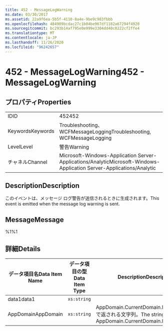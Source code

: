 ```yaml
---
title: 452 - MessageLogWarning
ms.date: 03/30/2017
ms.assetid: 22a9f6ea-5b5f-4110-8a4e-9be9c983fbbb
ms.openlocfilehash: 484909bcdac27c1b04be967df1182a67294f4920
ms.sourcegitcommit: bc293b14af795e0e999e3304dd40c0222cf2ffe4
ms.translationtype: MT
ms.contentlocale: ja-JP
ms.lasthandoff: 11/26/2020
ms.locfileid: "96242657"
---
```

# <a name="452---messagelogwarning"></a><span data-ttu-id="6e002-102">452 - MessageLogWarning</span><span class="sxs-lookup"><span data-stu-id="6e002-102">452 - MessageLogWarning</span></span>

## <a name="properties"></a><span data-ttu-id="6e002-103">プロパティ</span><span class="sxs-lookup"><span data-stu-id="6e002-103">Properties</span></span>  
  
|||  
|-|-|  
|<span data-ttu-id="6e002-104">ID</span><span class="sxs-lookup"><span data-stu-id="6e002-104">ID</span></span>|<span data-ttu-id="6e002-105">452</span><span class="sxs-lookup"><span data-stu-id="6e002-105">452</span></span>|  
|<span data-ttu-id="6e002-106">Keywords</span><span class="sxs-lookup"><span data-stu-id="6e002-106">Keywords</span></span>|<span data-ttu-id="6e002-107">Troubleshooting、WCFMessageLogging</span><span class="sxs-lookup"><span data-stu-id="6e002-107">Troubleshooting, WCFMessageLogging</span></span>|  
|<span data-ttu-id="6e002-108">Level</span><span class="sxs-lookup"><span data-stu-id="6e002-108">Level</span></span>|<span data-ttu-id="6e002-109">警告</span><span class="sxs-lookup"><span data-stu-id="6e002-109">Warning</span></span>|  
|<span data-ttu-id="6e002-110">チャネル</span><span class="sxs-lookup"><span data-stu-id="6e002-110">Channel</span></span>|<span data-ttu-id="6e002-111">Microsoft-Windows-Application Server-Applications/Analytic</span><span class="sxs-lookup"><span data-stu-id="6e002-111">Microsoft-Windows-Application Server-Applications/Analytic</span></span>|  
  
## <a name="description"></a><span data-ttu-id="6e002-112">Description</span><span class="sxs-lookup"><span data-stu-id="6e002-112">Description</span></span>  

 <span data-ttu-id="6e002-113">このイベントは、メッセージ ログ警告が送信されるときに生成されます。</span><span class="sxs-lookup"><span data-stu-id="6e002-113">This event is emitted when the message log warning is sent.</span></span>  
  
## <a name="message"></a><span data-ttu-id="6e002-114">Message</span><span class="sxs-lookup"><span data-stu-id="6e002-114">Message</span></span>  

 <span data-ttu-id="6e002-115">%1</span><span class="sxs-lookup"><span data-stu-id="6e002-115">%1</span></span>  
  
## <a name="details"></a><span data-ttu-id="6e002-116">詳細</span><span class="sxs-lookup"><span data-stu-id="6e002-116">Details</span></span>  
  
|<span data-ttu-id="6e002-117">データ項目名</span><span class="sxs-lookup"><span data-stu-id="6e002-117">Data Item Name</span></span>|<span data-ttu-id="6e002-118">データ項目の型</span><span class="sxs-lookup"><span data-stu-id="6e002-118">Data Item Type</span></span>|<span data-ttu-id="6e002-119">Description</span><span class="sxs-lookup"><span data-stu-id="6e002-119">Description</span></span>|  
|--------------------|--------------------|-----------------|  
|<span data-ttu-id="6e002-120">data1</span><span class="sxs-lookup"><span data-stu-id="6e002-120">data1</span></span>|`xs:string`||  
|<span data-ttu-id="6e002-121">AppDomain</span><span class="sxs-lookup"><span data-stu-id="6e002-121">AppDomain</span></span>|`xs:string`|<span data-ttu-id="6e002-122">AppDomain.CurrentDomain.FriendlyName で返される文字列。</span><span class="sxs-lookup"><span data-stu-id="6e002-122">The string returned by AppDomain.CurrentDomain.FriendlyName.</span></span>|
